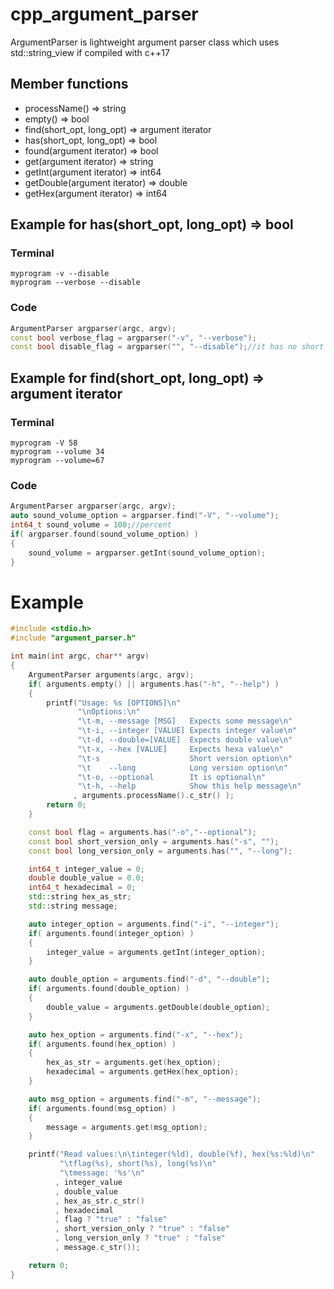 # cpp_argument_parser
ArgumentParser is lightweight argument parser class which uses std::string_view if compiled with c++17

## Member functions
* processName() => string
* empty() => bool
* find(short_opt, long_opt) => argument iterator
* has(short_opt, long_opt) => bool
* found(argument iterator) => bool
* get(argument iterator) => string
* getInt(argument iterator) => int64
* getDouble(argument iterator) => double
* getHex(argument iterator) => int64

## Example for has(short_opt, long_opt) => bool
### Terminal 
    
    myprogram -v --disable 
    myprogram --verbose --disable
    
### Code

```c++
ArgumentParser argparser(argc, argv);
const bool verbose_flag = argparser("-v", "--verbose");
const bool disable_flag = argparser("", "--disable");//it has no short version
```
    
## Example for find(short_opt, long_opt) => argument iterator
### Terminal

    myprogram -V 58
    myprogram --volume 34
    myprogram --volume=67

### Code
```c++
ArgumentParser argparser(argc, argv);
auto sound_volume_option = argparser.find("-V", "--volume");
int64_t sound_volume = 100;//percent
if( argparser.found(sound_volume_option) )
{
    sound_volume = argparser.getInt(sound_volume_option);
}
```

# Example

```c++
#include <stdio.h>
#include "argument_parser.h"

int main(int argc, char** argv)
{
    ArgumentParser arguments(argc, argv);
    if( arguments.empty() || arguments.has("-h", "--help") )
    {
        printf("Usage: %s [OPTIONS]\n"
               "\nOptions:\n"
               "\t-m, --message [MSG]   Expects some message\n"
               "\t-i, --integer [VALUE] Expects integer value\n"
               "\t-d, --double=[VALUE]  Expects double value\n"
               "\t-x, --hex [VALUE]     Expects hexa value\n"
               "\t-s                    Short version option\n"
               "\t    --long            Long version option\n"
               "\t-o, --optional        It is optional\n"
               "\t-h, --help            Show this help message\n"
              , arguments.processName().c_str() );
        return 0;
    }

    const bool flag = arguments.has("-o","--optional");
    const bool short_version_only = arguments.has("-s", "");
    const bool long_version_only = arguments.has("", "--long");

    int64_t integer_value = 0;
    double double_value = 0.0;
    int64_t hexadecimal = 0;
    std::string hex_as_str;
    std::string message;

    auto integer_option = arguments.find("-i", "--integer");
    if( arguments.found(integer_option) )
    {
        integer_value = arguments.getInt(integer_option);
    }

    auto double_option = arguments.find("-d", "--double");
    if( arguments.found(double_option) )
    {
        double_value = arguments.getDouble(double_option);
    }

    auto hex_option = arguments.find("-x", "--hex");
    if( arguments.found(hex_option) )
    {
        hex_as_str = arguments.get(hex_option);
        hexadecimal = arguments.getHex(hex_option);
    }

    auto msg_option = arguments.find("-m", "--message");
    if( arguments.found(msg_option) )
    {
        message = arguments.get(msg_option);
    }

    printf("Read values:\n\tinteger(%ld), double(%f), hex(%s:%ld)\n"
           "\tflag(%s), short(%s), long(%s)\n"
           "\tmessage: '%s'\n"
          , integer_value
          , double_value
          , hex_as_str.c_str()
          , hexadecimal
          , flag ? "true" : "false"
          , short_version_only ? "true" : "false"
          , long_version_only ? "true" : "false"
          , message.c_str());

    return 0;
}
```
 
